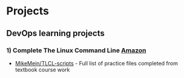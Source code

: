 # <h1>  Projects
## <h2> DevOps learning projects

### 1) Complete The Linux Command Line [Amazon](https://www.amazon.com/Linux-Command-Line-2nd-Introduction/dp/1593279523)

- [MikeMein/TLCL-scripts](https://github.com/MikeMein/TLCL-scripts) - Full list of practice files completed from textbook course work
